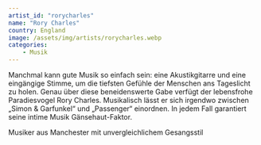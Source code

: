 ```yaml
---
artist_id: "rorycharles"
name: "Rory Charles"
country: England
image: /assets/img/artists/rorycharles.webp
categories:
    - Musik
---
```

Manchmal kann gute Musik so einfach sein: eine Akustikgitarre und eine eingängige Stimme, um die tiefsten Gefühle der Menschen ans Tageslicht zu holen. Genau über diese beneidenswerte Gabe verfügt der lebensfrohe Paradiesvogel Rory Charles. Musikalisch lässt er sich irgendwo zwischen „Simon & Garfunkel“ und „Passenger“ einordnen. In jedem Fall garantiert seine intime Musik Gänsehaut-Faktor.

Musiker aus Manchester mit unvergleichlichem Gesangsstil